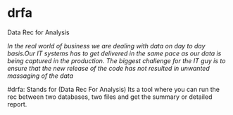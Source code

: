 # drfa
Data Rec for Analysis

_In the real world of business we are dealing with data on day to day basis.Our IT systems has to get delivered in the same pace as our data is being captured in the production. The biggest challenge for the IT guy is to ensure that the new release of the code has not resulted in unwanted massaging of the data_

#drfa: Stands for (Data Rec For Analysis)
Its a tool where you can run the rec between two databases, two files and get the summary or detailed report.
